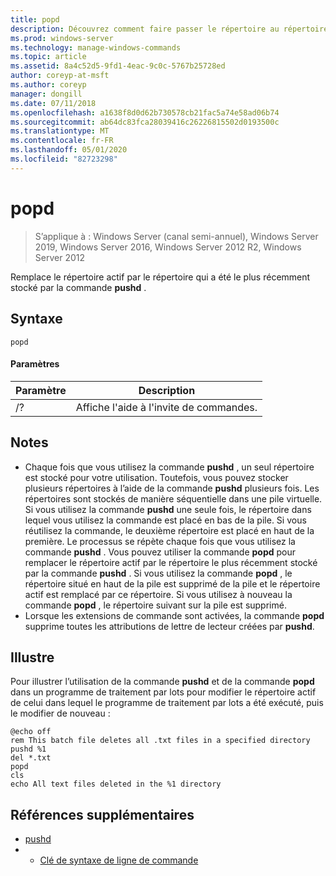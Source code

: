 ```yaml
---
title: popd
description: Découvrez comment faire passer le répertoire au répertoire le plus récemment stocké par la commande pushd.
ms.prod: windows-server
ms.technology: manage-windows-commands
ms.topic: article
ms.assetid: 8a4c52d5-9fd1-4eac-9c0c-5767b25728ed
author: coreyp-at-msft
ms.author: coreyp
manager: dongill
ms.date: 07/11/2018
ms.openlocfilehash: a1638f8d0d62b730578cb21fac5a74e58ad06b74
ms.sourcegitcommit: ab64dc83fca28039416c26226815502d0193500c
ms.translationtype: MT
ms.contentlocale: fr-FR
ms.lasthandoff: 05/01/2020
ms.locfileid: "82723298"
---
```

# <a name="popd"></a>popd

> S’applique à : Windows Server (canal semi-annuel), Windows Server 2019, Windows Server 2016, Windows Server 2012 R2, Windows Server 2012

Remplace le répertoire actif par le répertoire qui a été le plus récemment stocké par la commande **pushd** .


## <a name="syntax"></a>Syntaxe
```
popd
```

#### <a name="parameters"></a>Paramètres
|Paramètre|Description|
|-------|--------|
|/?|Affiche l'aide à l'invite de commandes.|

## <a name="remarks"></a>Notes 
-   Chaque fois que vous utilisez la commande **pushd** , un seul répertoire est stocké pour votre utilisation. Toutefois, vous pouvez stocker plusieurs répertoires à l’aide de la commande **pushd** plusieurs fois.
    Les répertoires sont stockés de manière séquentielle dans une pile virtuelle. Si vous utilisez la commande **pushd** une seule fois, le répertoire dans lequel vous utilisez la commande est placé en bas de la pile. Si vous réutilisez la commande, le deuxième répertoire est placé en haut de la première. Le processus se répète chaque fois que vous utilisez la commande **pushd** .
    Vous pouvez utiliser la commande **popd** pour remplacer le répertoire actif par le répertoire le plus récemment stocké par la commande **pushd** . Si vous utilisez la commande **popd** , le répertoire situé en haut de la pile est supprimé de la pile et le répertoire actif est remplacé par ce répertoire. Si vous utilisez à nouveau la commande **popd** , le répertoire suivant sur la pile est supprimé.
-   Lorsque les extensions de commande sont activées, la commande **popd** supprime toutes les attributions de lettre de lecteur créées par **pushd**.

## <a name="examples"></a><a name="BKMK_examples"></a>Illustre
Pour illustrer l’utilisation de la commande **pushd** et de la commande **popd** dans un programme de traitement par lots pour modifier le répertoire actif de celui dans lequel le programme de traitement par lots a été exécuté, puis le modifier de nouveau :

```
@echo off
rem This batch file deletes all .txt files in a specified directory
pushd %1
del *.txt
popd
cls
echo All text files deleted in the %1 directory
```

## <a name="additional-references"></a>Références supplémentaires
-   [pushd](pushd.md)
-   - [Clé de syntaxe de ligne de commande](command-line-syntax-key.md)

